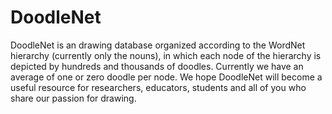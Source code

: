 # DoodleNet
DoodleNet is an drawing database organized according to the WordNet hierarchy (currently only the nouns), in which each node of the hierarchy is depicted by hundreds and thousands of doodles. Currently we have an average of one or zero doodle per node. We hope DoodleNet will become a useful resource for researchers, educators, students and all of you who share our passion for drawing.
